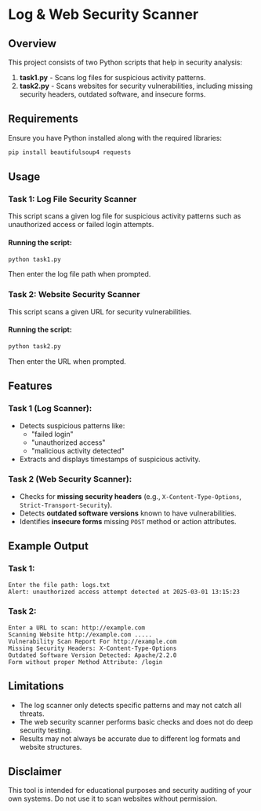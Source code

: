 # Log & Web Security Scanner

## Overview

This project consists of two Python scripts that help in security analysis:

1. **task1.py** - Scans log files for suspicious activity patterns.
2. **task2.py** - Scans websites for security vulnerabilities, including missing security headers, outdated software, and insecure forms.

## Requirements

Ensure you have Python installed along with the required libraries:

```bash
pip install beautifulsoup4 requests
```

## Usage

### Task 1: Log File Security Scanner

This script scans a given log file for suspicious activity patterns such as unauthorized access or failed login attempts.

#### Running the script:

```bash
python task1.py
```

Then enter the log file path when prompted.

### Task 2: Website Security Scanner

This script scans a given URL for security vulnerabilities.

#### Running the script:

```bash
python task2.py
```

Then enter the URL when prompted.

## Features

### Task 1 (Log Scanner):

- Detects suspicious patterns like:
  - "failed login"
  - "unauthorized access"
  - "malicious activity detected"
- Extracts and displays timestamps of suspicious activity.

### Task 2 (Web Security Scanner):

- Checks for **missing security headers** (e.g., `X-Content-Type-Options`, `Strict-Transport-Security`).
- Detects **outdated software versions** known to have vulnerabilities.
- Identifies **insecure forms** missing `POST` method or action attributes.

## Example Output

### Task 1:

```
Enter the file path: logs.txt
Alert: unauthorized access attempt detected at 2025-03-01 13:15:23
```

### Task 2:

```
Enter a URL to scan: http://example.com
Scanning Website http://example.com .....
Vulnerability Scan Report For http://example.com
Missing Security Headers: X-Content-Type-Options
Outdated Software Version Detected: Apache/2.2.0
Form without proper Method Attribute: /login
```

## Limitations

- The log scanner only detects specific patterns and may not catch all threats.
- The web security scanner performs basic checks and does not do deep security testing.
- Results may not always be accurate due to different log formats and website structures.

## Disclaimer

This tool is intended for educational purposes and security auditing of your own systems. Do not use it to scan websites without permission.


